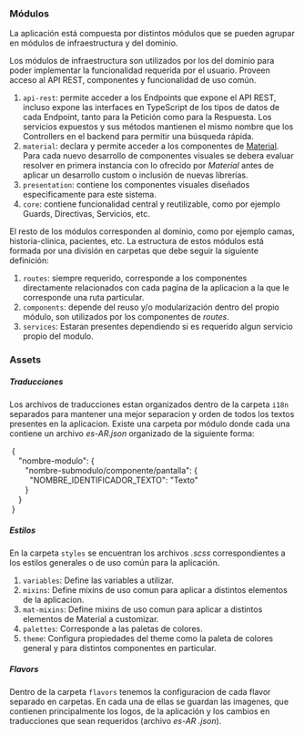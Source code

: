 ### Módulos

La aplicación está compuesta por distintos módulos que se pueden agrupar en módulos de infraestructura y del dominio.

Los módulos de infraestructura son utilizados por los del dominio para poder implementar la funcionalidad requerida por el usuario. Proveen acceso al API REST, componentes y funcionalidad de uso común. 

1. `api-rest`: permite acceder a los Endpoints que expone el API REST, incluso expone las interfaces en TypeScript de los tipos de datos de cada Endpoint, tanto para la Petición como para la Respuesta. Los servicios expuestos y sus métodos mantienen el mismo nombre que los Controllers en el backend para permitir una búsqueda rápida.
2. `material`: declara y permite acceder a los componentes de [Material](https://material.angular.io/). Para cada nuevo desarrollo 
de componentes visuales se debera evaluar resolver en primera instancia con lo ofrecido por *Material* antes de aplicar un desarrollo 
custom o inclusión de nuevas librerías. 
3. `presentation`: contiene los componentes visuales diseñados especificamente para este sistema.
4. `core`: contiene funcionalidad central y reutilizable, como por ejemplo Guards, Directivas, Servicios, etc.

El resto de los módulos corresponden al dominio, como por ejemplo camas, historia-clinica, pacientes, etc. 
La estructura de estos módulos está formada por una división en carpetas que debe seguir la siguiente definición:

1. `routes`: siempre requerido, corresponde a los componentes directamente relacionados con cada pagina de la aplicacion a la que le 
corresponde una ruta particular.
2. `components`: depende del reuso y/o modularización dentro del propio módulo, son utilizados por los componentes de *routes*.
3. `services`: Estaran presentes dependiendo si es requerido algun servicio propio del modulo.

### Assets

##### Traducciones

Los archivos de traducciones estan organizados dentro de la carpeta `i18n` separados para mantener una mejor separacion y orden de todos 
los textos presentes en la aplicacion. 
Existe una carpeta por módulo donde cada una contiene un archivo *es-AR.json* organizado de la siguiente forma:

&nbsp;{  
	&nbsp;&nbsp;&nbsp; "nombre-modulo": {  
		&nbsp;&nbsp;&nbsp;&nbsp;&nbsp;&nbsp; "nombre-submodulo/componente/pantalla": {  
			&nbsp;&nbsp;&nbsp;&nbsp;&nbsp;&nbsp;&nbsp;&nbsp; "NOMBRE_IDENTIFICADOR_TEXTO": "Texto"  
		&nbsp;&nbsp;&nbsp;&nbsp;&nbsp;&nbsp; }  
	&nbsp;&nbsp;&nbsp; }  
&nbsp;}  
  
##### Estilos

En la carpeta `styles` se encuentran los archivos *.scss* correspondientes a los estilos generales o de uso común para la aplicación.

1. `variables`: Define las variables a utilizar.
2. `mixins`: Define mixins de uso comun para aplicar a distintos elementos de la aplicacion.
3. `mat-mixins`: Define mixins de uso comun para aplicar a distintos elementos de Material a customizar.
4. `palettes`: Corresponde a las paletas de colores.
5. `theme`: Configura propiedades del theme como la paleta de colores general y para distintos componentes en particular.


##### Flavors

Dentro de la carpeta `flavors` tenemos la configuracion de cada flavor separado en carpetas. En cada una de ellas se guardan las 
imagenes, que contienen principalmente los logos, de la aplicación y los cambios en traducciones que sean requeridos (archivo *es-AR
.json*).
